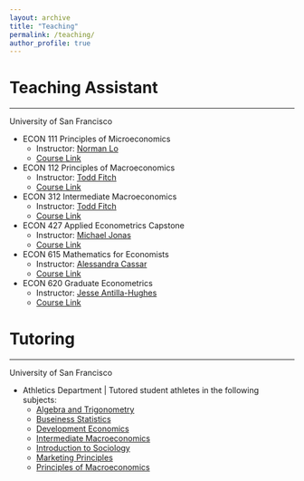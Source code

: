```yaml
---
layout: archive
title: "Teaching"
permalink: /teaching/
author_profile: true
---
```


Teaching Assistant
========

- - - - - - 

University of San Francisco
* ECON 111 Principles of Microeconomics
  * Instructor: [Norman Lo](https://normanlo4319.github.io/Norman_Lo_Web/)
  * [Course Link](https://catalog.usfca.edu/preview_course_nopop.php?catoid=22&coid=186538)
* ECON 112 Principles of Macroeconomics
  * Instructor: [Todd Fitch](https://www.usfca.edu/faculty/todd-fitch)
  * [Course Link](https://catalog.usfca.edu/preview_course_nopop.php?catoid=22&coid=186539)
* ECON 312 Intermediate Macroeconomics
  * Instructor: [Todd Fitch](https://www.usfca.edu/faculty/todd-fitch)
  * [Course Link](https://catalog.usfca.edu/preview_course_nopop.php?catoid=22&coid=186549)
* ECON 427 Applied Econometrics Capstone
  * Instructor: [Michael Jonas](https://scholar.google.com/citations?user=c97cvAwAAAAJ&hl=en)
  * [Course Link](https://catalog.usfca.edu/preview_course_nopop.php?catoid=22&coid=189556)
* ECON 615 Mathematics for Economists
  * Instructor: [Alessandra Cassar](https://www.alessandracassar.net/)
  * [Course Link](https://catalog.usfca.edu/preview_program.php?catoid=22&poid=13244&returnto=3107)
* ECON 620 Graduate Econometrics
  * Instructor: [Jesse Antilla-Hughes](https://sites.google.com/site/jesseanttilahughes/)
  * [Course Link](https://catalog.usfca.edu/preview_program.php?catoid=22&poid=13244&returnto=3107)

Tutoring
========

- - - - - - 

University of San Francisco
* Athletics Department | Tutored student athletes in the following subjects:
  * [Algebra and Trigonometry](https://catalog.usfca.edu/preview_course_nopop.php?catoid=35&coid=531753)
  * [Buseiness Statistics](https://catalog.usfca.edu/preview_program.php?catoid=22&poid=34872&returnto=3104)
  * [Development Economics](https://catalog.usfca.edu/preview_course_nopop.php?catoid=22&coid=186554)
  * [Intermediate Macroeconomics](https://catalog.usfca.edu/preview_course_nopop.php?catoid=22&coid=186549)
  * [Introduction to Sociology](https://catalog.usfca.edu/preview_course_nopop.php?catoid=22&coid=188652)
  * [Marketing Principles](https://catalog.usfca.edu/preview_course_nopop.php?catoid=35&coid=530317)
  * [Principles of Macroeconomics](https://catalog.usfca.edu/preview_course_nopop.php?catoid=22&coid=186539)
